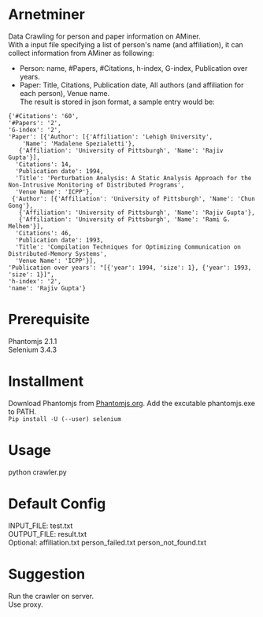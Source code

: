 # Arnetminer
Data Crawling for person and paper information on AMiner. \
With a input file specifying a list of person's name (and affiliation), it can collect information from AMiner as following: 
* Person: name, #Papers, #Citations, h-index, G-index, Publication over years. 
* Paper: Title, Citations, Publication date, All authors (and affiliation for each person), Venue name. \
The result is stored in json format, a sample entry would be:
```
{'#Citations': '60', 
'#Papers': '2', 
'G-index': '2',
'Paper': [{'Author': [{'Affiliation': 'Lehigh University',
    'Name': 'Madalene Spezialetti'},
   {'Affiliation': 'University of Pittsburgh', 'Name': 'Rajiv Gupta'}],
  'Citations': 14,
  'Publication date': 1994,
  'Title': 'Perturbation Analysis: A Static Analysis Approach for the Non-Intrusive Monitoring of Distributed Programs',
  'Venue Name': 'ICPP'},
 {'Author': [{'Affiliation': 'University of Pittsburgh', 'Name': 'Chun Gong'},
   {'Affiliation': 'University of Pittsburgh', 'Name': 'Rajiv Gupta'},
   {'Affiliation': 'University of Pittsburgh', 'Name': 'Rami G. Melhem'}],
  'Citations': 46,
  'Publication date': 1993,
  'Title': 'Compilation Techniques for Optimizing Communication on Distributed-Memory Systems',
  'Venue Name': 'ICPP'}],
'Publication over years': "[{'year': 1994, 'size': 1}, {'year': 1993, 'size': 1}]",
'h-index': '2',
'name': 'Rajiv Gupta'}
```

# Prerequisite
Phantomjs 2.1.1 \
Selenium 3.4.3

# Installment
Download Phantomjs from [Phantomjs.org](http://phantomjs.org/download.html). Add the excutable phantomjs.exe to PATH. \
`Pip install -U (--user) selenium`

# Usage
python crawler.py

# Default Config
INPUT_FILE: test.txt \
OUTPUT_FILE: result.txt \
Optional: affiliation.txt person_failed.txt person_not_found.txt

# Suggestion
Run the crawler on server. \
Use proxy. 
